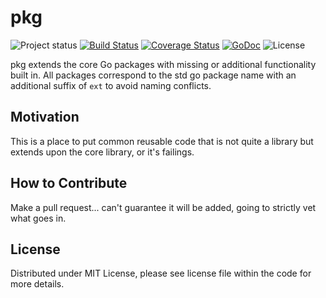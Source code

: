 # pkg
![Project status](https://img.shields.io/badge/version-5.1.0-green.svg)
[![Build Status](https://travis-ci.org/go-playground/pkg.svg?branch=master)](https://travis-ci.org/go-playground/pkg)
[![Coverage Status](https://coveralls.io/repos/github/go-playground/pkg/badge.svg?branch=master)](https://coveralls.io/github/go-playground/pkg?branch=master)
[![GoDoc](https://godoc.org/github.com/go-playground/pkg?status.svg)](https://pkg.go.dev/mod/github.com/go-playground/pkg/v5)
![License](https://img.shields.io/dub/l/vibe-d.svg)

pkg extends the core Go packages with missing or additional functionality built in. All packages correspond to the std go package name with an additional suffix of `ext` to avoid naming conflicts.

Motivation
----------
This is a place to put common reusable code that is not quite a library but extends upon the core library, or it's failings.

How to Contribute
------

Make a pull request... can't guarantee it will be added, going to strictly vet what goes in.

License
------
Distributed under MIT License, please see license file within the code for more details.
